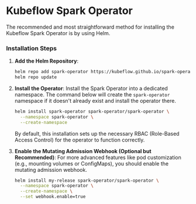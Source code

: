 # Kubeflow Spark Operator

The recommended and most straightforward method for installing the Kubeflow Spark Operator is by using Helm.

### Installation Steps

1.  **Add the Helm Repository**:
    ```bash
    helm repo add spark-operator https://kubeflow.github.io/spark-operator
    helm repo update
    ```

2.  **Install the Operator**:
    Install the Spark Operator into a dedicated namespace. The command below will create the `spark-operator` namespace if it doesn't already exist and install the operator there.
    ```bash
    helm install spark-operator spark-operator/spark-operator \
      --namespace spark-operator \
      --create-namespace
    ```
    By default, this installation sets up the necessary RBAC (Role-Based Access Control) for the operator to function correctly.

3.  **Enable the Mutating Admission Webhook (Optional but Recommended)**:
    For more advanced features like pod customization (e.g., mounting volumes or ConfigMaps), you should enable the mutating admission webhook.
    ```bash
    helm install my-release spark-operator/spark-operator \
      --namespace spark-operator \
      --create-namespace \
      --set webhook.enable=true
    ```

